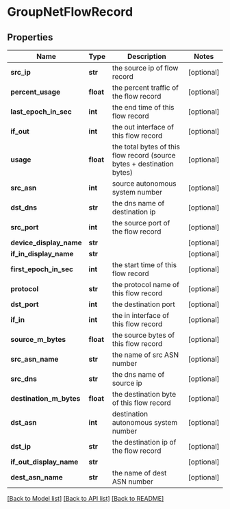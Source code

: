 # GroupNetFlowRecord

## Properties
Name | Type | Description | Notes
------------ | ------------- | ------------- | -------------
**src_ip** | **str** | the source ip of flow record | [optional] 
**percent_usage** | **float** | the percent traffic of the flow record | [optional] 
**last_epoch_in_sec** | **int** | the end time  of this flow record | [optional] 
**if_out** | **int** | the out interface of this flow record | [optional] 
**usage** | **float** | the total bytes of this flow record (source bytes + destination bytes) | [optional] 
**src_asn** | **int** | source autonomous system number | [optional] 
**dst_dns** | **str** | the dns name of destination ip | [optional] 
**src_port** | **int** | the source port of the flow record | [optional] 
**device_display_name** | **str** |  | [optional] 
**if_in_display_name** | **str** |  | [optional] 
**first_epoch_in_sec** | **int** | the start time of this flow record | [optional] 
**protocol** | **str** | the protocol name of this flow record | [optional] 
**dst_port** | **int** | the destination port | [optional] 
**if_in** | **int** | the in interface of this flow record | [optional] 
**source_m_bytes** | **float** | the source bytes of this flow record | [optional] 
**src_asn_name** | **str** | the name of src ASN number | [optional] 
**src_dns** | **str** | the dns name of source ip | [optional] 
**destination_m_bytes** | **float** | the destination byte of this flow record | [optional] 
**dst_asn** | **int** | destination autonomous system number | [optional] 
**dst_ip** | **str** | the destination ip of the flow record | [optional] 
**if_out_display_name** | **str** |  | [optional] 
**dest_asn_name** | **str** | the name of dest ASN number | [optional] 

[[Back to Model list]](../README.md#documentation-for-models) [[Back to API list]](../README.md#documentation-for-api-endpoints) [[Back to README]](../README.md)


